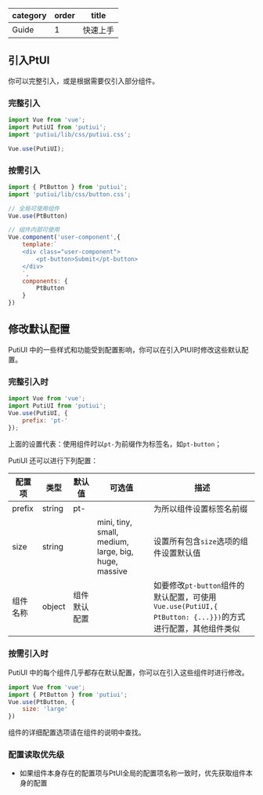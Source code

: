 | category   | order | title   |
|------------|-------|--------|
| Guide | 1  | 快速上手 |

[comment]: meta

## 引入PtUI
你可以完整引入，或是根据需要仅引入部分组件。

### 完整引入
```js
import Vue from 'vue';
import PutiUI from 'putiui';
import 'putiui/lib/css/putiui.css';

Vue.use(PutiUI);
```

### 按需引入
```js
import { PtButton } from 'putiui';
import 'putiui/lib/css/button.css';

// 全局可使用组件
Vue.use(PtButton)

// 组件内部可使用
Vue.component('user-component',{
    template:`
    <div class="user-component">
        <pt-button>Submit</pt-button>
    </div>
    `,
    components: {
        PtButton
    }
})
```

## 修改默认配置
PutiUI 中的一些样式和功能受到配置影响，你可以在引入PtUI时修改这些默认配置。
### 完整引入时
```js
import Vue from 'vue';
import PutiUI from 'putiui';
Vue.use(PutiUI, {
    prefix: 'pt-'
});
```
上面的设置代表：使用组件时以`pt-`为前缀作为标签名，如`pt-button`；

PutiUI 还可以进行下列配置：

| 配置项 | 类型 | 默认值 | 可选值 | 描述 |
| ------ | --- | ------ | ----- | ---- |
| prefix | string | pt- | | 为所以组件设置标签名前缀 |
| size | string | | mini, tiny, small, medium, large, big, huge, massive | 设置所有包含`size`选项的组件设置默认值 |
| 组件名称 | object | 组件默认配置 | | 如要修改`pt-button`组件的默认配置，可使用`Vue.use(PutiUI,{ PtButton: {...}})`的方式进行配置，其他组件类似 |

### 按需引入时
PutiUI 中的每个组件几乎都存在默认配置，你可以在引入这些组件时进行修改。
```js
import Vue from 'vue';
import { PtButton } from 'putiui';
Vue.use(PtButton, {
    size: 'large'
})
```
组件的详细配置选项请在组件的说明中查找。

### 配置读取优先级
- 如果组件本身存在的配置项与PtUI全局的配置项名称一致时，优先获取组件本身的配置


[comment]: header
